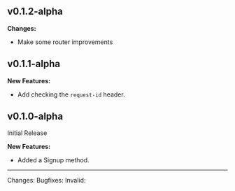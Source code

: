 ## v0.1.2-alpha

**Changes:**
- Make some router improvements

## v0.1.1-alpha

**New Features:**
- Add checking the `request-id` header.

## v0.1.0-alpha

Initial Release

**New Features:**
- Added a Signup method.

---
Changes:
Bugfixes:
Invalid: